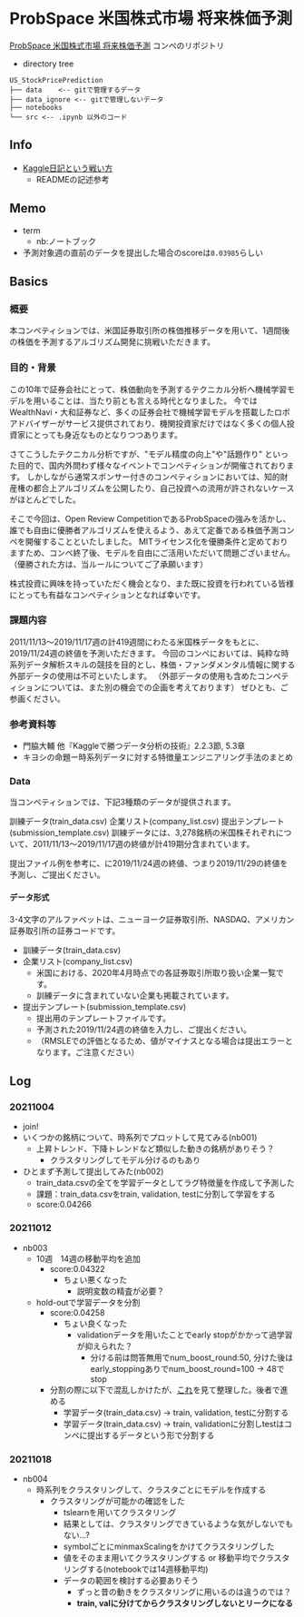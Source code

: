 # ProbSpace 米国株式市場 将来株価予測
[ProbSpace 米国株式市場 将来株価予測](https://comp.probspace.com/competitions/us_stock_price) コンペのリポジトリ

- directory tree
```
US_StockPricePrediction
├── data    <-- gitで管理するデータ
├── data_ignore <-- gitで管理しないデータ
├── notebooks
└── src <-- .ipynb 以外のコード
```

## Info
- [Kaggle日記という戦い方](https://zenn.dev/fkubota/articles/3d8afb0e919b555ef068)
  - READMEの記述参考

## Memo
- term
  - nb:ノートブック
- 予測対象週の直前のデータを提出した場合のscoreは`0.03985`らしい

## Basics
### **概要**
本コンペティションでは、米国証券取引所の株価推移データを用いて、1週間後の株価を予測するアルゴリズム開発に挑戦いただきます。

### **目的・背景**
この10年で証券会社にとって、株価動向を予測するテクニカル分析へ機械学習モデルを用いることは、当たり前とも言える時代となりました。
今ではWealthNavi・大和証券など、多くの証券会社で機械学習モデルを搭載したロボアドバイザーがサービス提供されており、機関投資家だけではなく多くの個人投資家にとっても身近なものとなりつつあります。

さてこうしたテクニカル分析ですが、"モデル精度の向上"や"話題作り" といった目的で、国内外問わず様々なイベントでコンペティションが開催されております。
しかしながら通常スポンサー付きのコンペティションにおいては、知的財産権の都合上アルゴリズムを公開したり、自己投資への流用が許されないケースがほとんどでした。

そこで今回は、Open Review CompetitionであるProbSpaceの強みを活かし、誰でも自由に優勝者アルゴリズムを使えるよう、あえて定番である株価予測コンペを開催することといたしました。
MITライセンス化を優勝条件と定めておりますため、コンペ終了後、モデルを自由にご活用いただいて問題ございません。（優勝された方は、当ルールについてご了承願います）

株式投資に興味を持っていただく機会となり、また既に投資を行われている皆様にとっても有益なコンペティションとなれば幸いです。

### **課題内容**
2011/11/13～2019/11/17週の計419週間にわたる米国株データをもとに、2019/11/24週の終値を予測いただきます。
今回のコンペにおいては、純粋な時系列データ解析スキルの競技を目的とし、株価・ファンダメンタル情報に関する外部データの使用は不可といたします。
（外部データの使用も含めたコンペティションについては、また別の機会での企画を考えております）
ぜひとも、ご参画ください。

### **参考資料等**
- 門脇大輔 他『Kaggleで勝つデータ分析の技術』2.2.3節, 5.3章
- キヨシの命題ー時系列データに対する特徴量エンジニアリング手法のまとめ

### **Data**
当コンペティションでは、下記3種類のデータが提供されます。

訓練データ(train_data.csv)
企業リスト(company_list.csv)
提出テンプレート(submission_template.csv)
訓練データには、3,278銘柄の米国株それぞれについて、2011/11/13～2019/11/17週の終値が計419期分含まれています。

提出ファイル例を参考に、に2019/11/24週の終値、つまり2019/11/29の終値を予測し、ご提出ください。

#### **データ形式**
3-4文字のアルファベットは、ニューヨーク証券取引所、NASDAQ、アメリカン証券取引所の証券コードです。
- 訓練データ(train_data.csv)
- 企業リスト(company_list.csv)
  - 米国における、2020年4月時点での各証券取引所取り扱い企業一覧です。
  - 訓練データに含まれていない企業も掲載されています。
- 提出テンプレート(submission_template.csv)
  - 提出用のテンプレートファイルです。
  - 予測された2019/11/24週の終値を入力し、ご提出ください。
  - （RMSLEでの評価となるため、値がマイナスとなる場合は提出エラーとなります。ご注意ください）

## Log
### 20211004
- join!
- いくつかの銘柄について、時系列でプロットして見てみる(nb001)
  - 上昇トレンド、下降トレンドなど類似した動きの銘柄がありそう？
    - クラスタリングしてモデル分けるのもあり
- ひとまず予測して提出してみた(nb002)
  - train_data.csvの全てを学習データとしてラグ特徴量を作成して予測した
  - 課題：train_data.csvをtrain, validation, testに分割して学習をする
  - score:0.04266	

### 20211012
- nb003
  - 10週　14週の移動平均を追加
    - score:0.04322
      - ちょい悪くなった
        - 説明変数の精査が必要？
  - hold-outで学習データを分割
    - score:0.04258	
      - ちょい良くなった
        - validationデータを用いたことでearly stopがかかって過学習が抑えられた？
          - 分ける前は問答無用でnum_boost_round:50, 分けた後はearly_stoppingありでnum_boost_round=100 → 48でstop
    - 分割の際に以下で混乱しかけたが、[これ](https://upura.hatenablog.com/entry/2018/12/04/205200)を見て整理した。後者で進める
      - 学習データ(train_data.csv) → train, validation, testに分割する
      - 学習データ(train_data.csv) → train, validationに分割しtestはコンペに提出するデータという形で分割する

### 20211018
- nb004
  - 時系列をクラスタリングして、クラスタごとにモデルを作成する
    - クラスタリングが可能かの確認をした
      - tslearnを用いてクラスタリング
      - 結果としては、クラスタリングできているような気がしないでもない...?
      - symbolごとにminmaxScalingをかけてクラスタリングした
      - 値をそのまま用いてクラスタリングする or 移動平均でクラスタリングする(notebookでは14週移動平均)
      - データの範囲を検討する必要ありそう
        - ずっと昔の動きをクラスタリングに用いるのは違うのでは？
        - **train, valに分けてからクラスタリングしないとリークになる**

